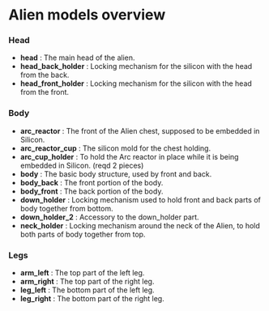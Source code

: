 # Alien models overview

### Head
* **head** : The main head of the alien.
* **head_back_holder** : Locking mechanism for the silicon with the head from the back.
* **head_front_holder** : Locking mechanism for the silicon with the head from the front.

### Body
* **arc_reactor** : The front of the Alien chest, supposed to be embedded in Silicon.
* **arc_reactor_cup** : The silicon mold for the chest holding.
* **arc_cup_holder** : To hold the Arc reactor in place while it is being embedded in Silicon. (reqd 2 pieces)
* **body** : The basic body structure, used by front and back.
* **body_back** : The front portion of the body.
* **body_front** : The back portion of the body.
* **down_holder** : Locking mechanism used to hold front and back parts of body together from bottom.
* **down_holder_2** : Accessory to the down_holder part.
* **neck_holder** : Locking mechanism around the neck of the Alien, to hold both parts of body together from top.

### Legs
* **arm_left** : The top part of the left leg.
* **arm_right** : The top part of the right leg.
* **leg_left** : The bottom part of the left leg.
* **leg_right** : The bottom part of the right leg.
